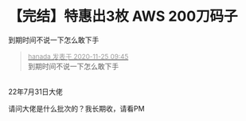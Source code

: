 # 【完结】特惠出3枚 AWS 200刀码子


到期时间不说一下怎么敢下手

<div class="quote"><blockquote><font size="2"><a href="https://www.hostloc.com/forum.php?mod=redirect&amp;goto=findpost&amp;pid=9513127&amp;ptid=771041" target="_blank"><font color="#999999">hanada 发表于 2020-11-25 09:45</font></a></font><br />
到期时间不说一下怎么敢下手</blockquote></div><br />
22年7月31日大佬

请问大佬是什么批次的？我长期收，请看PM
